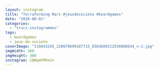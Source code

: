 ```yaml
---
layout: instagram
title: "Terraforming Mars #jeuxdesociete #boardgames"
date: "2020-08-01"
categories: 
  - "trucs-instagrammes"
tags: 
  - boardgames
  - jeux-de-societe
coverImage: "116843243_220870699187715_8383600212556088034_n-2.jpg"
imgWidth: 360
imgHeight: 360
instagram: CDWqmFMhmJn
---
```

